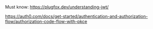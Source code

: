 Must know:
https://plugfox.dev/understanding-jwt/


https://auth0.com/docs/get-started/authentication-and-authorization-flow/authorization-code-flow-with-pkce